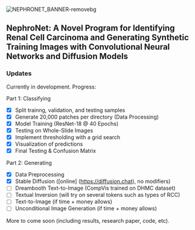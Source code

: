 ![NEPHRONET_BANNER-removebg](https://user-images.githubusercontent.com/69687926/210128807-13c16e13-4502-43ea-9654-f94a16fdf03b.png)
## NephroNet: A Novel Program for Identifying Renal Cell Carcinoma and Generating Synthetic Training Images with Convolutional Neural Networks and Diffusion Models

### Updates
Currently in development. Progress:

Part 1: Classifying
- [x] Split trainng, validation, and testing samples
- [x] Generate 20,000 patches per directory (Data Processing)
- [x] Model Training (ResNet-18 @ 40 Epochs)
- [x] Testing on Whole-Slide Images
- [x] Implement thresholding with a grid search
- [x] Visualization of predictions
- [x] Final Testing & Confusion Matrix

Part 2: Generating
- [x] Data Preprocessing
- [x] Stable Diffusion ([online] (https://diffusion.chat), no modifiers)
- [ ] Dreambooth Text-to-Image (CompVis trained on DHMC dataset)
- [ ] Textual Inversion (will try on several tokens such as types of RCC)
- [ ] Text-to-Image (if time + money allows)
- [ ] Unconditional Image Generation (if time + money allows)

More to come soon (including results, research paper, code, etc).
